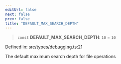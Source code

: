 ```yaml
---
editUrl: false
next: false
prev: false
title: "DEFAULT_MAX_SEARCH_DEPTH"
---
```


> `const` **DEFAULT\_MAX\_SEARCH\_DEPTH**: `10` = `10`

Defined in: [src/types/debugging.ts:21](https://github.com/algorandfoundation/algokit-utils-ts/blob/45957336d0cbf88c980c0a3343335a5e5e142c93/src/types/debugging.ts#L21)

The default maximum search depth for file operations
